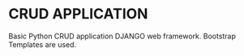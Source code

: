 # CRUD APPLICATION
Basic Python CRUD application DJANGO web framework.
Bootstrap Templates are used.
